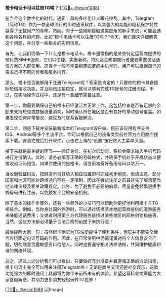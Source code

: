 **橙卡电话卡可以註冊TG嗎？** [[TG💪+ @esim1088](https://t.me/s/esim1088)]

在当今这个数字化的时代，通讯工具的多样化让人眼花缭乱。其中，Telegram（简称TG）作为一款全球流行的即时通讯软件，以其强大的功能和隐私保护特性赢得了无数用户的青睐。然而，对于一些刚刚接触这类应用的新手来说，可能会遇到各种各样的问题，比如“橙卡电话卡可以注册TG吗？”今天，我们就来详细解答这个问题，并分享一些相关的实用信息。

首先，让我们明确一下什么是橙卡电话卡。橙卡通常指的是某些特定运营商提供的预付费SIM卡服务，它们以便捷、实惠著称，特别适合短期旅行者或者需要灵活通信方案的人群使用。这类卡一般不需要绑定固定的手机号码，用户可以根据自己的需求选择不同的套餐和服务内容。

那么，橙卡是否能够用于注册Telegram呢？答案是肯定的！只要你的橙卡具备国际短信接收功能，并且网络连接稳定，就可以顺利完成TG账号的注册流程。不过，在实际操作过程中，还是有一些细节需要注意。

第一步，你需要确保自己的橙卡已经激活并正常工作。这包括检查是否有足够的余额来支持短信或数据流量消耗，同时确认所在地区是否有良好的移动信号覆盖。如果发现任何异常情况，建议及时联系客服解决。

第二步，则是下载并安装最新版本的Telegram客户端。目前该应用程序支持iOS、Android等多个主流平台，你可以根据自己的设备类型前往官方应用商店搜索下载。安装完成后打开软件，点击右上角的“设置”按钮进入主菜单页面。

接下来就是最关键的环节——验证身份。在初次启动时，系统会要求输入手机号码进行身份确认。此时，请务必填写正确的号码格式，并确保手机处于开机状态以便接收验证码短信。如果你使用的是橙卡，请提前准备好备用号码以防万一。

当收到验证码后，按照提示将其填入相应位置即可完成初步绑定。但请注意，部分国家和地区可能对跨境通讯存在一定限制，因此在尝试注册之前最好先了解清楚当地法律法规及相关政策规定。此外，为了避免不必要的麻烦，尽量避免频繁更换手机号码进行注册，以免触发平台的安全机制。

除了基本的操作步骤外，还有一些额外的小技巧可以帮助你更好地利用橙卡与TG相结合。例如，当你身处国外旅游时，可以通过切换至本地运营商提供的漫游服务来降低通话费用；又或者利用第三方代理服务器绕过某些地区的网络封锁措施等。当然，这些方法都必须基于合法合规的前提下来执行哦！

最后提醒大家一句：虽然橙卡确实为TG注册提供了便利条件，但它并不能完全替代传统固定电话号码的作用。因此，在日常使用中仍需谨慎对待个人信息安全问题，切勿随意泄露敏感资料给他人。同时也要遵守相关法律法规，共同维护健康和谐的网络环境。

总之，通过上述分析我们可以看出，只要做好充分准备并且遵循正确的方法指南，橙卡电话卡完全可以用来注册Telegram啦！无论是商务交流还是社交娱乐，这款功能强大的即时通讯工具都将为你带来前所未有的体验。希望这篇科普文章能为大家答疑解惑，并助力更多朋友轻松玩转TG世界！

[[TG💪+ @esim1088](https://t.me/s/esim1088) ![Image](https://i.postimg.cc/4NQfJmqS/Snipaste-2025-05-13-00-14-12.png)]